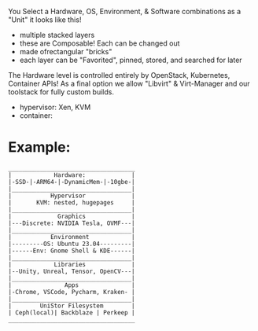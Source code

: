 
You Select a Hardware, OS, Environment, & Software combinations as a "Unit" it looks like this!
- multiple stacked layers
- these are Composable! Each can be changed out
- made ofrectangular "bricks"
- each layer can be "Favorited", pinned, stored, and searched for later

The Hardware level is controlled entirely by OpenStack, Kubernetes, Container APIs! As a final option we allow "Libvirt" & Virt-Manager and our toolstack for fully custom builds.
- hypervisor: Xen, KVM
- container: 

# Example:
```
____________________________________
|            Hardware:             |
|-SSD-|-ARM64-|-DynamicMem-|-10gbe-|
|__________________________________|
|           Hypervisor             |
|       KVM: nested, hugepages     |
|__________________________________|
|             Graphics             |
|---Discrete: NVIDIA Tesla, OVMF---|
|__________________________________|
|           Environment            |
|---------OS: Ubuntu 23.04---------|
|------Env: Gnome Shell & KDE------|
|__________________________________|
|            Libraries             |
|--Unity, Unreal, Tensor, OpenCV---|
|__________________________________|
|               Apps               |
|-Chrome, VSCode, Pycharm, Kraken- |
|__________________________________|
|        UniStor Filesystem        |
| Ceph(local)| Backblaze | Perkeep |
____________________________________
```
